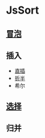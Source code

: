 # JsSort
## [冒泡](./bubbleSort.js)
## 插入
- [直插](./insertSort.js)
- [折半](./binaryInsertSort.js)
- 希尔
## [选择](./selectSort.js)
## 归并
